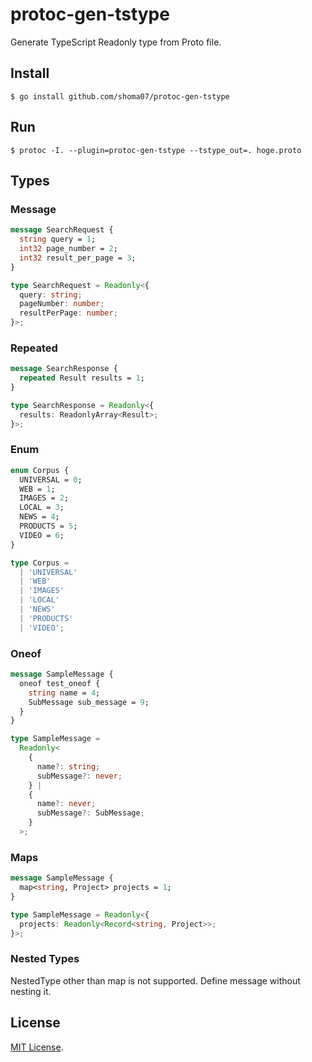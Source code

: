 # protoc-gen-tstype

Generate TypeScript Readonly type from Proto file.

## Install

```
$ go install github.com/shoma07/protoc-gen-tstype
```

## Run

```
$ protoc -I. --plugin=protoc-gen-tstype --tstype_out=. hoge.proto
```

## Types

### Message

```proto
message SearchRequest {
  string query = 1;
  int32 page_number = 2;
  int32 result_per_page = 3;
}
```

```typescript
type SearchRequest = Readonly<{
  query: string;
  pageNumber: number;
  resultPerPage: number;
}>;
```

### Repeated

```proto
message SearchResponse {
  repeated Result results = 1;
}
```

```typescript
type SearchResponse = Readonly<{
  results: ReadonlyArray<Result>;
}>;
```

### Enum

```proto
enum Corpus {
  UNIVERSAL = 0;
  WEB = 1;
  IMAGES = 2;
  LOCAL = 3;
  NEWS = 4;
  PRODUCTS = 5;
  VIDEO = 6;
}
```

```typescript
type Corpus =
  | 'UNIVERSAL'
  | 'WEB'
  | 'IMAGES'
  | 'LOCAL'
  | 'NEWS'
  | 'PRODUCTS'
  | 'VIDEO';
```

### Oneof

```proto
message SampleMessage {
  oneof test_oneof {
    string name = 4;
    SubMessage sub_message = 9;
  }
}
```

```typescript
type SampleMessage =
  Readonly<
    {
      name?: string;
      subMessage?: never;
    } |
    {
      name?: never;
      subMessage?: SubMessage;
    }
  >;
```

### Maps

```proto
message SampleMessage {
  map<string, Project> projects = 1;
}
```

```typescript
type SampleMessage = Readonly<{
  projects: Readonly<Record<string, Project>>;
}>;
```

### Nested Types

NestedType other than map is not supported.
Define message without nesting it.

## License

[MIT License](https://opensource.org/licenses/MIT).
